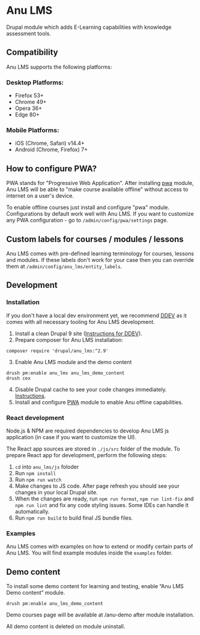 # Anu LMS

Drupal module which adds E-Learning capabilities with knowledge assessment tools.

## Compatibility

Anu LMS supports the following platforms:

### Desktop Platforms:
- Firefox 53+
- Chrome 49+
- Opera 36+
- Edge 80+

### Mobile Platforms:
- iOS (Chrome, Safari) v14.4+
- Android (Chrome, Firefox) 7+

## How to configure PWA?

PWA stands for "Progressive Web Application". After installing [pwa](https://www.drupal.org/project/pwa) module, Anu LMS
will be able to "make course available offline" without access to internet on a user's device.

To enable offline courses just install and configure "pwa" module. Configurations by default work well with Anu LMS. If
you want to customize any PWA configuration - go to `/admin/config/pwa/settings` page.

## Custom labels for courses / modules / lessons

Anu LMS comes with pre-defined learning terminology for courses, lessons and modules. If these labels don't work for
your case then you can override them at `/admin/config/anu_lms/entity_labels`.

## Development

### Installation

If you don't have a local dev environment yet, we recommend [DDEV](https://ddev.com/) as it comes with all necessary
tooling for Anu LMS development.

1. Install a clean Drupal 9 site ([Instructions for DDEV](https://ddev.readthedocs.io/en/latest/users/cli-usage/#drupal-9-quickstart)).
2. Prepare composer for Anu LMS installation:
  ```
  composer require 'drupal/anu_lms:^2.9'
  ```
3. Enable Anu LMS module and the demo content
```
drush pm:enable anu_lms anu_lms_demo_content
drush cex
```
4. Disable Drupal cache to see your code changes immediately. [Instructions](https://www.drupal.org/node/2598914).
5. Install and configure [PWA](https://www.drupal.org/project/pwa) module to enable Anu offline capabilities.

### React development

Node.js & NPM are required dependencies to develop Anu LMS js application (in case if you want to customize the UI).

The React app sources are stored in `./js/src` folder of the module. To prepare React app for development, perform the
following steps:

1. `cd` into `anu_lms/js` foloder
2. Run `npm install`
3. Run `npm run watch`
4. Make changes to JS code. After page refresh you should see your changes in your local Drupal site.
5. When the changes are ready, run `npm run format`, `npm run lint-fix` and `npm run lint` and fix any code styling issues. Some IDEs can handle it automatically.
6. Run `npm run build` to build final JS bundle files.

### Examples

Anu LMS comes with examples on how to extend or modify certain parts of Anu LMS. You will find example modules inside
the `examples` folder.

## Demo content

To install some demo content for learning and testing, enable “Anu LMS Demo content” module.

```
drush pm:enable anu_lms_demo_content
```

Demo courses page will be available at /anu-demo after module installation.

All demo content is deleted on module uninstall.

